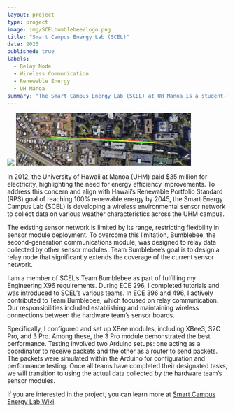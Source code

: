 ```yaml
---
layout: project
type: project
image: img/SCELbumblebee/logo.png
title: "Smart Campus Energy Lab (SCEL)"
date: 2025
published: true
labels:
  - Relay Node
  - Wireless Communication
  - Renewable Energy
  - UH Manoa
summary: "The Smart Campus Energy Lab (SCEL) at UH Manoa is a student-led lab dedicated to providing an inclusive learning environment for undergraduate and graduate students. It fosters technical skills such as software engineering, circuit design, and machine learning, while also emphasizing soft skills including communication, teamwork, project management, and leadership."
---
```


<div class="text-center p-4">
  <img width="400px" src="../img/SCELbumblebee/beeconfig.png">
  <img width="400px" src="../img/SCELbumblebee/results.png">
</div>

In 2012, the University of Hawaii at Manoa (UHM) paid $35 million for electricity, highlighting the need for energy efficiency improvements. To address this concern and align with Hawaii’s Renewable Portfolio Standard (RPS) goal of reaching 100% renewable energy by 2045, the Smart Energy Campus Lab (SCEL) is developing a wireless environmental sensor network to collect data on various weather characteristics across the UHM campus.

The existing sensor network is limited by its range, restricting flexibility in sensor module deployment. To overcome this limitation, Bumblebee, the second-generation communications module, was designed to relay data collected by other sensor modules. Team Bumblebee’s goal is to design a relay node that significantly extends the coverage of the current sensor network.

I am a member of SCEL’s Team Bumblebee as part of fulfilling my Engineering X96 requirements. During ECE 296, I completed tutorials and was introduced to SCEL’s various teams. In ECE 396 and 496, I actively contributed to Team Bumblebee, which focused on relay communication. Our responsibilities included establishing and maintaining wireless connections between the hardware team’s sensor boards.

Specifically, I configured and set up XBee modules, including XBee3, S2C Pro, and 3 Pro. Among these, the 3 Pro module demonstrated the best performance. Testing involved two Arduino setups: one acting as a coordinator to receive packets and the other as a router to send packets. The packets were simulated within the Arduino for configuration and performance testing. Once all teams have completed their designated tasks, we will transition to using the actual data collected by the hardware team’s sensor modules.
 
If you are interested in the project, you can learn more at [Smart Campus Energy Lab Wiki](https://wiki.scel-hawaii.org/doku.php?id=start).
